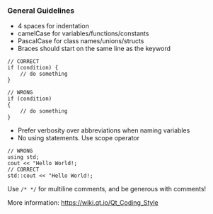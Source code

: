 ### General Guidelines

* 4 spaces for indentation
* camelCase for variables/functions/constants
* PascalCase for class names/unions/structs
* Braces should start on the same line as the keyword
```
// CORRECT
if (condition) {
    // do something
}

// WRONG
if (condition) 
{
    // do something 
}
```

* Prefer verbosity over abbreviations when naming variables
* No using statements. Use scope operator

```
// WRONG
using std;
cout << "Hello World!;
// CORRECT
std::cout << "Hello World!;
```

Use `/* */` for multiline comments, and be generous with comments!

More information: https://wiki.qt.io/Qt_Coding_Style
